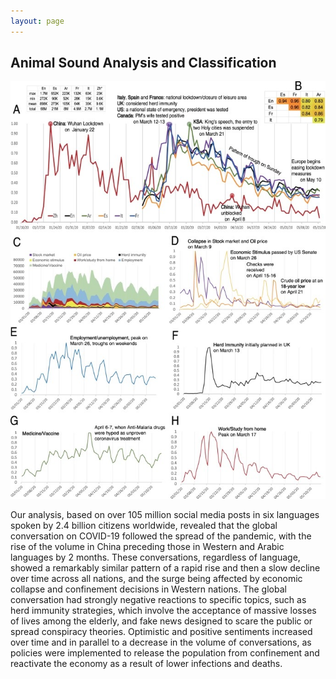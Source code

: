 ```yaml
---
layout: page
---
```


## Animal Sound Analysis and Classification


<div>
<img src="/images/proimgs/covid19/1.png">
</div>

Our analysis, based on over 105 million social media posts in six languages spoken by 2.4 billion citizens worldwide, revealed that the global conversation on COVID-19 followed the spread of the pandemic, with the rise of the volume in China preceding those in Western and Arabic languages by 2 months. These conversations, regardless of language, showed a remarkably similar pattern of a rapid rise and then a slow decline over time across all nations, and the surge being affected by economic collapse and confinement decisions in Western nations. The global conversation had strongly negative reactions to specific topics, such as herd immunity strategies, which involve the acceptance of massive losses of lives among the elderly, and fake news designed to scare the public or spread conspiracy theories. Optimistic and positive sentiments increased over time and in parallel to a decrease in the volume of conversations, as policies were implemented to release the population from confinement and reactivate the economy as a result of lower infections and deaths.